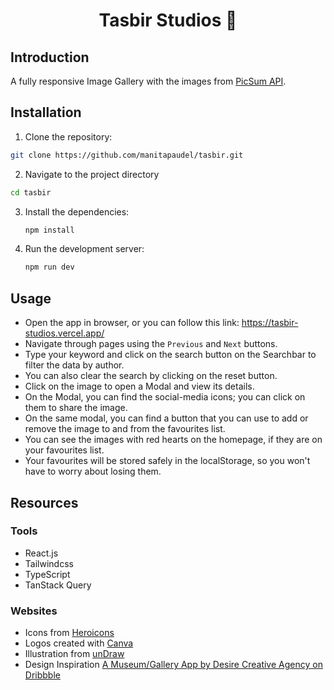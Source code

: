 <h1 align="center">Tasbir Studios 📸 </h1>

## Introduction
A fully responsive Image Gallery with the images from [PicSum API](https://picsum.photos/#list-images).

## Installation
1. Clone the repository:
  ```bash
  git clone https://github.com/manitapaudel/tasbir.git
```

2. Navigate to the project directory
  ```bash
cd tasbir
```

3. Install the dependencies:
   ```bash
   npm install
   ```
   
4. Run the development server:
   ```bash
   npm run dev
   ```

## Usage
- Open the app in browser, or you can follow this link: https://tasbir-studios.vercel.app/
- Navigate through pages using the `Previous` and `Next` buttons.
- Type your keyword and click on the search button on the Searchbar to filter the data by author.
- You can also clear the search by clicking on the reset button.
- Click on the image to open a Modal and view its details.
- On the Modal, you can find the social-media icons; you can click on them to share the image.
- On the same modal, you can find a button that you can use to add or remove the image to and from the favourites list.
- You can see the images with red hearts on the homepage, if they are on your favourites list.
- Your favourites will be stored safely in the localStorage, so you won't have to worry about losing them.

## Resources

### Tools

- React.js
- Tailwindcss
- TypeScript
- TanStack Query

### Websites
- Icons from [Heroicons](https://heroicons.com/)
- Logos created with [Canva](https://www.canva.com/)
- Illustration from [unDraw](https://undraw.co/)
- Design Inspiration [A Museum/Gallery App by Desire Creative Agency on Dribbble](https://dribbble.com/shots/22940414-A-Museum-Gallery-App)
